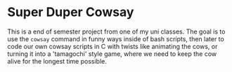 # Super Duper Cowsay

This is a end of semester project from one of my uni classes. The goal is to use the `cowsay` command in funny ways inside of bash scripts, then later to code our own cowsay scripts in C with twists like animating the cows, or turning it into a 'tamagochi' style game, where we need to keep the cow alive for the longest time possible.
